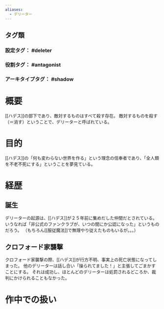 ```yaml
---
aliases:
  - デリーター
---
```

## タグ類
### 設定タグ： #deleter 
### 役割タグ： #antagonist 
### アーキタイプタグ： #shadow
# 概要
[[ハデス]]の部下であり、敵対するものはすべて殺す存在。
敵対するものを殺す（＝消す）ということで、デリーターと呼ばれている。
# 目的
[[ハデス]]の「何も変わらない世界を作る」という理念の信奉者であり、「全人類を不老不死にする」ということを夢見ている。
# 経歴
## 誕生
デリーターの起源は、[[ハデス]]が２５年前に集めだした仲間だとされている。
いうなれば「非公式のファンクラブが、いつの間にか公認になった」というものだろう。
（もちろん[[服従魔法]]で無理やり従えたものもいるが。。。）
## クロフォード家襲撃
クロフォード家襲撃の際、[[ハデス]]が行方不明、事実上の死亡状態になってしまった。
他のデリーターは話し合い「操られてました！」と主張してごまかすことにする。
それは成功し、ほとんどのデリーターは処罰されるどころか、裁判にかけられることもなかった。
# 作中での扱い